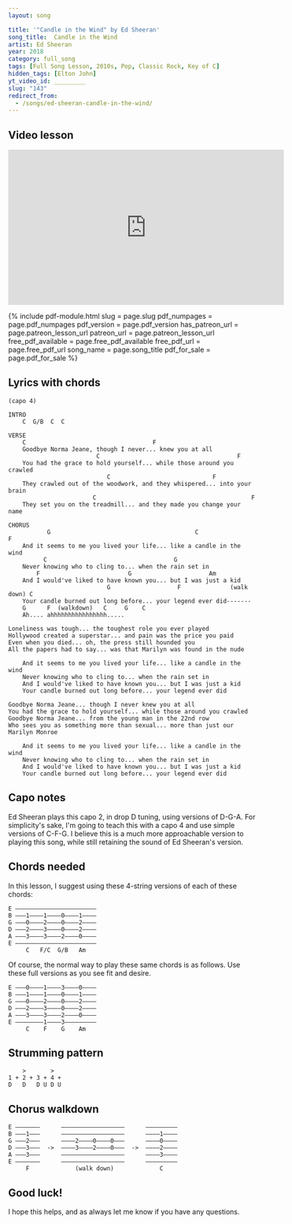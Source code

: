 ```yaml
---
layout: song

title: '"Candle in the Wind" by Ed Sheeran'
song_title:  Candle in the Wind
artist: Ed Sheeran
year: 2018
category: full_song
tags: [Full Song Lesson, 2010s, Pop, Classic Rock, Key of C]
hidden_tags: [Elton John]
yt_video_id: _________
slug: "143"
redirect_from:
  - /songs/ed-sheeran-candle-in-the-wind/
---
```


## Video lesson

<iframe width="560" height="315" src="https://www.youtube.com/embed/ol4IS-aAIWo?showinfo=0" frameborder="0" allowfullscreen></iframe>



{% include pdf-module.html slug = page.slug pdf_numpages = page.pdf_numpages pdf_version = page.pdf_version has_patreon_url = page.patreon_lesson_url patreon_url = page.patreon_lesson_url free_pdf_available = page.free_pdf_available free_pdf_url = page.free_pdf_url song_name = page.song_title pdf_for_sale = page.pdf_for_sale %}


## Lyrics with chords

    (capo 4)

    INTRO
        C  G/B  C  C

    VERSE
        C                                    F
        Goodbye Norma Jeane, though I never... knew you at all
                             C                                       F
        You had the grace to hold yourself... while those around you crawled
                                C                             F
        They crawled out of the woodwork, and they whispered... into your brain
                            C                                            F
        They set you on the treadmill... and they made you change your name

    CHORUS
               G                                         C                  F
        And it seems to me you lived your life... like a candle in the wind
              C                                    G
        Never knowing who to cling to... when the rain set in
            F                         G                      Am
        And I would've liked to have known you... but I was just a kid
                                G                   F              (walk down) C
        Your candle burned out long before... your legend ever did-------
        G      F  (walkdown)   C     G    C
        Ah.... ahhhhhhhhhhhhhhhh.....

    Loneliness was tough... the toughest role you ever played
    Hollywood created a superstar... and pain was the price you paid
    Even when you died... oh, the press still hounded you
    All the papers had to say... was that Marilyn was found in the nude

        And it seems to me you lived your life... like a candle in the wind
        Never knowing who to cling to... when the rain set in
        And I would've liked to have known you... but I was just a kid
        Your candle burned out long before... your legend ever did

    Goodbye Norma Jeane... though I never knew you at all
    You had the grace to hold yourself... while those around you crawled
    Goodbye Norma Jeane... from the young man in the 22nd row
    Who sees you as something more than sexual... more than just our Marilyn Monroe

        And it seems to me you lived your life... like a candle in the wind
        Never knowing who to cling to... when the rain set in
        And I would've liked to have known you... but I was just a kid
        Your candle burned out long before... your legend ever did


## Capo notes

Ed Sheeran plays this capo 2, in drop D tuning, using versions of D-G-A. For simplicity's sake, I'm going to teach this with a capo 4 and use simple versions of C-F-G. I believe this is a much more approachable version to playing this song, while still retaining the sound of Ed Sheeran's version.

## Chords needed

In this lesson, I suggest using these 4-string versions of each of these chords:

    E –––––––––––––––––––––––
    B –––1––––1––––0––––1––––
    G –––0––––2––––0––––2––––
    D –––2––––3––––0––––2––––
    A –––3––––3––––2––––0––––
    E –––––––––––––––––––––––
         C   F/C  G/B   Am

Of course, the normal way to play these same chords is as follows. Use these full versions as you see fit and desire.

    E –––0––––1––––3––––0––––
    B –––1––––1––––0––––1––––
    G –––0––––2––––0––––2––––
    D –––2––––3––––0––––2––––
    A –––3––––3––––2––––0––––
    E ––––––––1––––3–––––––––
         C    F    G    Am

## Strumming pattern

        >       >
    1 + 2 + 3 + 4 +
    D   D   D U D U

## Chorus walkdown

    E –––––––      ––––––––––––––––––      –––––––––
    B –––1–––      ––––––––––––––––––      ––––1––––
    G –––2–––      ––––2––––0––––0–––      ––––0––––
    D –––3–––  ->  ––––3––––2––––0–––  ->  ––––2––––
    A –––3–––      ––––––––––––––––––      ––––3––––
    E –––––––      ––––––––––––––––––      –––––––––
         F             (walk down)             C


## Good luck!

I hope this helps, and as always let me know if you have any questions.
